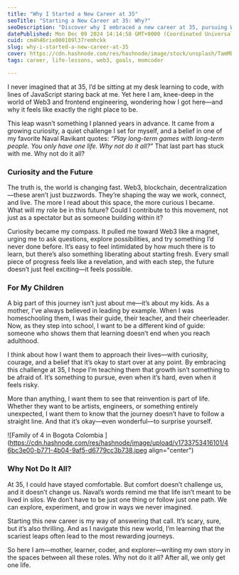 ```yaml
---
title: "Why I Started a New Career at 35"
seoTitle: "Starting a New Career at 35: Why?"
seoDescription: "Discover why I embraced a new career at 35, pursuing Web3 and lifelong learning for myself and my children"
datePublished: Mon Dec 09 2024 14:14:58 GMT+0000 (Coordinated Universal Time)
cuid: cm4h46rix000109l37remhckk
slug: why-i-started-a-new-career-at-35
cover: https://cdn.hashnode.com/res/hashnode/image/stock/unsplash/TamMbr4okv4/upload/b9c95222cb54ea3b33071671d9364feb.jpeg
tags: career, life-lessons, web3, goals, momcoder

---
```


I never imagined that at 35, I’d be sitting at my desk learning to code, with lines of JavaScript staring back at me. Yet here I am, knee-deep in the world of Web3 and frontend engineering, wondering how I got here—and why it feels like exactly the right place to be.

This leap wasn’t something I planned years in advance. It came from a growing curiosity, a quiet challenge I set for myself, and a belief in one of my favorite Naval Ravikant quotes: *“Play long-term games with long-term people. You only have one life. Why not do it all?”* That last part has stuck with me. Why not do it all?

### **Curiosity and the Future**

The truth is, the world is changing fast. Web3, blockchain, decentralization—these aren’t just buzzwords. They’re shaping the way we work, connect, and live. The more I read about this space, the more curious I became. What will my role be in this future? Could I contribute to this movement, not just as a spectator but as someone building within it?

Curiosity became my compass. It pulled me toward Web3 like a magnet, urging me to ask questions, explore possibilities, and try something I’d never done before. It’s easy to feel intimidated by how much there is to learn, but there’s also something liberating about starting fresh. Every small piece of progress feels like a revelation, and with each step, the future doesn’t just feel exciting—it feels possible.

### **For My Children**

A big part of this journey isn’t just about me—it’s about my kids. As a mother, I’ve always believed in leading by example. When I was homeschooling them, I was their guide, their teacher, and their cheerleader. Now, as they step into school, I want to be a different kind of guide: someone who shows them that learning doesn’t end when you reach adulthood.

I think about how I want them to approach their lives—with curiosity, courage, and a belief that it’s okay to start over at any point. By embracing this challenge at 35, I hope I’m teaching them that growth isn’t something to be afraid of. It’s something to pursue, even when it’s hard, even when it feels risky.

More than anything, I want them to see that reinvention is part of life. Whether they want to be artists, engineers, or something entirely unexpected, I want them to know that the journey doesn’t have to follow a straight line. And that it’s okay—even wonderful—to surprise yourself.

![Family of 4 in Bogota Colombia ](https://cdn.hashnode.com/res/hashnode/image/upload/v1733753416101/46bc3e00-b771-4b04-9af5-d6779cc3b738.jpeg align="center")

### **Why Not Do It All?**

At 35, I could have stayed comfortable. But comfort doesn’t challenge us, and it doesn’t change us. Naval’s words remind me that life isn’t meant to be lived in silos. We don’t have to be just one thing or follow just one path. We can explore, experiment, and grow in ways we never imagined.

Starting this new career is my way of answering that call. It’s scary, sure, but it’s also thrilling. And as I navigate this new world, I’m learning that the scariest leaps often lead to the most rewarding journeys.

So here I am—mother, learner, coder, and explorer—writing my own story in the spaces between all these roles. Why not do it all? After all, we only get one life.